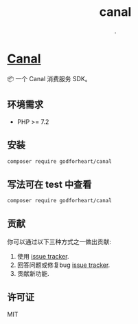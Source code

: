 <h1 align="center"> canal </h1>

<p align="center"> .</p>

# [Canal](https://www.juli-jianzhan.com)

📦 一个 Canal 消费服务 SDK。

## 环境需求

- PHP >= 7.2

## 安装

```bash
composer require godforheart/canal
```

## 写法可在 test 中查看

```bash
composer require godforheart/canal
```

## 贡献

你可以通过以下三种方式之一做出贡献:

1. 使用 [issue tracker](https://github.com/godforheart/laravel-optimizer/issues).
2. 回答问题或修复bug [issue tracker](https://github.com/godforheart/laravel-optimizer/issues).
3. 贡献新功能.

## 许可证

MIT
